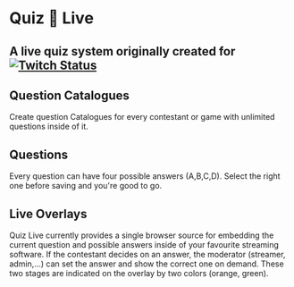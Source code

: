 # Quiz 🔴 Live
## A live quiz system originally created for [![Twitch Status](https://img.shields.io/twitch/status/xlandaro?label=xLandaro&style=flat)](https://twitch.tv/xlandaro)
## Question Catalogues
Create question Catalogues for every contestant or game with unlimited questions inside of it.

## Questions
Every question can have four possible answers (A,B,C,D). Select the right one before saving and you're good to go.

## Live Overlays
Quiz Live currently provides a single browser source for embedding the current question and possible answers inside of your favourite streaming software.
If the contestant decides on an answer, the moderator (streamer, admin,...) can set the answer and show the correct one on demand.
These two stages are indicated on the overlay by two colors (orange, green).
